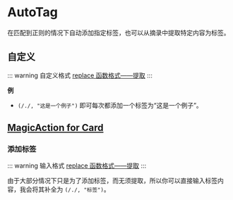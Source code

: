 # AutoTag

在匹配到正则的情况下自动添加指定标签，也可以从摘录中提取特定内容为标签。

## 自定义

::: warning 自定义格式
[replace 函数格式——提取](../custom.md#replace-函数)
:::

**例**

- `(/./, "这是一个例子")` 即可每次都添加一个标签为“这是一个例子”。

## [MagicAction for Card](magicaction4card.md#添加标签)

### 添加标签

::: warning 输入格式
[replace 函数格式——提取](../custom.md#replace-函数)
:::

由于大部分情况下只是为了添加标签，而无须提取，所以你可以直接输入标签内容，我会将其补全为 `(/./, "标签")`。
